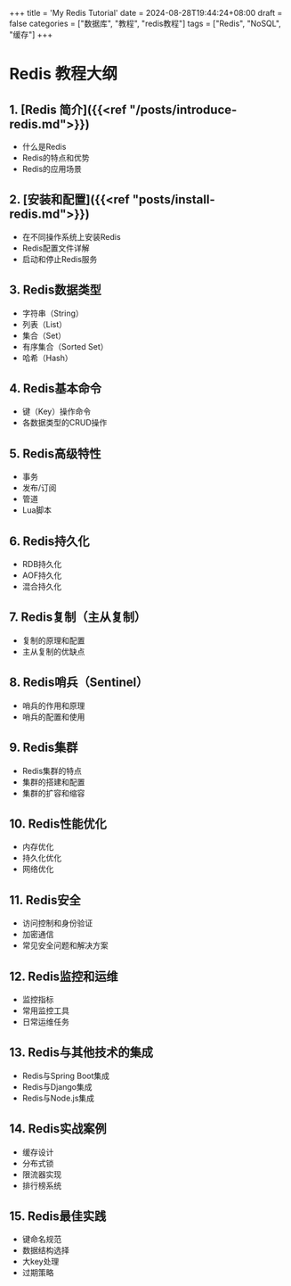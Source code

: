 +++
title = 'My Redis Tutorial'
date = 2024-08-28T19:44:24+08:00
draft = false
categories = ["数据库", "教程", "redis教程"]
tags = ["Redis", "NoSQL", "缓存"]
+++

# Redis 教程大纲

## 1. [Redis 简介]({{<ref "/posts/introduce-redis.md">}})
- 什么是Redis
- Redis的特点和优势
- Redis的应用场景

## 2. [安装和配置]({{<ref "posts/install-redis.md">}})
- 在不同操作系统上安装Redis
- Redis配置文件详解
- 启动和停止Redis服务

## 3. Redis数据类型
- 字符串（String）
- 列表（List）
- 集合（Set）
- 有序集合（Sorted Set）
- 哈希（Hash）

## 4. Redis基本命令
- 键（Key）操作命令
- 各数据类型的CRUD操作

## 5. Redis高级特性
- 事务
- 发布/订阅
- 管道
- Lua脚本

## 6. Redis持久化
- RDB持久化
- AOF持久化
- 混合持久化

## 7. Redis复制（主从复制）
- 复制的原理和配置
- 主从复制的优缺点

## 8. Redis哨兵（Sentinel）
- 哨兵的作用和原理
- 哨兵的配置和使用

## 9. Redis集群
- Redis集群的特点
- 集群的搭建和配置
- 集群的扩容和缩容

## 10. Redis性能优化
- 内存优化
- 持久化优化
- 网络优化

## 11. Redis安全
- 访问控制和身份验证
- 加密通信
- 常见安全问题和解决方案

## 12. Redis监控和运维
- 监控指标
- 常用监控工具
- 日常运维任务

## 13. Redis与其他技术的集成
- Redis与Spring Boot集成
- Redis与Django集成
- Redis与Node.js集成

## 14. Redis实战案例
- 缓存设计
- 分布式锁
- 限流器实现
- 排行榜系统

## 15. Redis最佳实践
- 键命名规范
- 数据结构选择
- 大key处理
- 过期策略
